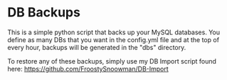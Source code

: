 # DB Backups

This is a simple python script that backs up your MySQL databases. You define as many DBs that you want in the config.yml file and at the top of every hour, backups will be generated in the "dbs" directory.

To restore any of these backups, simply use my DB Import script found here: https://github.com/FroostySnoowman/DB-Import

